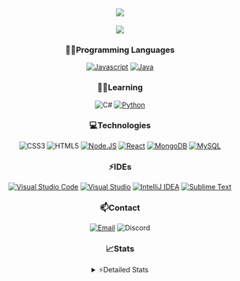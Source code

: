 <div align="center">

<h1 align="center">
  <a href="https://git.io/typing-svg">
    <img src="https://readme-typing-svg.herokuapp.com/?lines=Hello,+There!+👋;This+is+chicho.;CEO+on+Hely+Development....;&center=true&size=25">
  </a>
</h1>
  
<p align="center">
  <img src="https://lanyard.cnrad.dev/api/418087525735858208" />
</p>

### 👨‍💻Programming Languages
  [![Javascript](https://img.shields.io/badge/JavaScript-323330?style=for-the-badge&logo=javascript&logoColor=F7DF1E)](https://www.javascript.com)
  [![Java](https://img.shields.io/badge/Java-ED8B00?style=for-the-badge&logo=java&logoColor=white)](https://www.java.com)
  
### 👨‍💻Learning
  ![C#](https://img.shields.io/badge/C%23-239120?style=for-the-badge&logo=c-sharp&logoColor=white)
  [![Python](https://img.shields.io/badge/Python-FFD43B?style=for-the-badge&logo=python&logoColor=blue)](https://www.python.org)  

### 💻Technologies
  ![CSS3](https://img.shields.io/badge/CSS3-1572B6?style=for-the-badge&logo=css3&logoColor=white)
  ![HTML5](https://img.shields.io/badge/HTML5-E34F26?style=for-the-badge&logo=html5&logoColor=white)
  [![Node.JS](https://img.shields.io/badge/Node.js-339933?style=for-the-badge&logo=nodedotjs&logoColor=white)](https://nodejs.org)
  [![React](https://img.shields.io/badge/React-20232A?style=for-the-badge&logo=react&logoColor=61DAFB)](https://reactjs.org/)
  [![MongoDB](https://img.shields.io/badge/MongoDB-4EA94B?style=for-the-badge&logo=mongodb&logoColor=white)](https://www.mongodb.com)
  [![MySQL](https://img.shields.io/badge/MySQL-005C84?style=for-the-badge&logo=mysql&logoColor=white)](https://www.mysql.com)

### ⚡IDEs
  [![Visual Studio Code](https://img.shields.io/badge/Visual_Studio_Code-0078D4?style=for-the-badge&logo=visual%20studio%20code&logoColor=white)](https://code.visualstudio.com)
  [![Visual Studio](https://img.shields.io/badge/Visual_Studio-5C2D91?style=for-the-badge&logo=visual%20studio&logoColor=white)](https://visualstudio.com)
  [![IntelliJ IDEA](https://img.shields.io/badge/IntelliJIDEA-000000.svg?style=for-the-badge&logo=intellij-idea&logoColor=white)](https://www.jetbrains.com/idea)
  [![Sublime Text](https://img.shields.io/badge/sublime_text-%23575757.svg?&style=for-the-badge&logo=sublime-text&logoColor=important)](https://www.sublimetext.com)
  
### 📫Contact
  [![Email](https://img.shields.io/badge/Email-gastondalla@gmail.com-04619f?style=for-the-badge&logo=gmail&logoColor=white)](mailto:gastondalla@gmail.com)
  ![Discord](https://img.shields.io/badge/Discord-Chicho%234281-5865F2?style=for-the-badge&logo=discord&logoColor=white)
</br>  

### 📈Stats
<details>
    <summary> ⚡Detailed Stats</summary>
    <br/>

<!--START_SECTION:waka-->
![Code Time](http://img.shields.io/badge/Code%20Time-34%20hrs%2059%20mins-blue)

![Profile Views](http://img.shields.io/badge/Profile%20Views-2-blue)

**🐱 My GitHub Data** 

> 📦 36.8 kB Used in GitHub's Storage 
 > 
> 🏆 2 Contributions in the Year 2023
 > 
> 🚫 Not Opted to Hire
 > 
> 📜 8 Public Repositories 
 > 
> 🔑 6 Private Repositories 
 > 
**I'm a Night 🦉** 

```text
🌞 Morning                5 commits           █░░░░░░░░░░░░░░░░░░░░░░░░   02.45 % 
🌆 Daytime                38 commits          █████░░░░░░░░░░░░░░░░░░░░   18.63 % 
🌃 Evening                97 commits          ████████████░░░░░░░░░░░░░   47.55 % 
🌙 Night                  64 commits          ████████░░░░░░░░░░░░░░░░░   31.37 % 
```
📅 **I'm Most Productive on Tuesday** 

```text
Monday                   14 commits          ██░░░░░░░░░░░░░░░░░░░░░░░   06.86 % 
Tuesday                  50 commits          ██████░░░░░░░░░░░░░░░░░░░   24.51 % 
Wednesday                33 commits          ████░░░░░░░░░░░░░░░░░░░░░   16.18 % 
Thursday                 22 commits          ███░░░░░░░░░░░░░░░░░░░░░░   10.78 % 
Friday                   28 commits          ███░░░░░░░░░░░░░░░░░░░░░░   13.73 % 
Saturday                 31 commits          ████░░░░░░░░░░░░░░░░░░░░░   15.20 % 
Sunday                   26 commits          ███░░░░░░░░░░░░░░░░░░░░░░   12.75 % 
```


📊 **This Week I Spent My Time On** 

```text
🕑︎ Time Zone: America/Argentina/Buenos_Aires

💬 Programming Languages: 
JavaScript               1 hr 27 mins        ████████████░░░░░░░░░░░░░   46.72 % 
HTML                     1 hr 16 mins        ██████████░░░░░░░░░░░░░░░   40.86 % 
CSS                      15 mins             ██░░░░░░░░░░░░░░░░░░░░░░░   08.10 % 
PHP                      7 mins              █░░░░░░░░░░░░░░░░░░░░░░░░   04.24 % 
JSON                     0 secs              ░░░░░░░░░░░░░░░░░░░░░░░░░   00.07 % 

🔥 Editors: 
VS Code                  3 hrs 6 mins        █████████████████████████   100.00 % 

🐱‍💻 Projects: 
build                    1 hr 26 mins        ████████████░░░░░░░░░░░░░   46.55 % 
helydev.com              1 hr 10 mins        ██████████░░░░░░░░░░░░░░░   38.00 % 
UPGRADER.CC Re-seller Web16 mins             ██░░░░░░░░░░░░░░░░░░░░░░░   08.89 % 
asd                      11 mins             ██░░░░░░░░░░░░░░░░░░░░░░░   06.05 % 
Unknown Project          0 secs              ░░░░░░░░░░░░░░░░░░░░░░░░░   00.51 % 

💻 Operating System: 
Windows                  3 hrs 6 mins        █████████████████████████   100.00 % 
```

**I Mostly Code in JavaScript** 

```text
JavaScript               8 repos             ██████████░░░░░░░░░░░░░░░   40.00 % 
Java                     6 repos             ████████░░░░░░░░░░░░░░░░░   30.00 % 
CSS                      2 repos             ██░░░░░░░░░░░░░░░░░░░░░░░   10.00 % 
C#                       1 repo              █░░░░░░░░░░░░░░░░░░░░░░░░   05.00 % 
Batchfile                1 repo              █░░░░░░░░░░░░░░░░░░░░░░░░   05.00 % 
```




 Last Updated on 26/02/2023 01:15:19 UTC
<!--END_SECTION:waka-->
</details>
